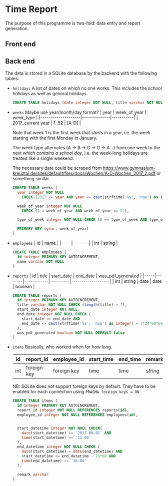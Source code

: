 # Time Report

The purpose of this programme is two-fold: data entry and report generation.

## Front end


## Back end
The data is stored in a SQLite database by the backend with the following
tables:

* `holidays`
  A list of dates on which no one works. This includes the school holidays as
  well as general holidays.

  ``` sql
  CREATE TABLE holidays (date integer NOT NULL, title varchar NOT NULL)
  ```

* `weeks`
  Maybe use year/month/day format?
  | year               | week_of_year | week_type |
  |--------------------|--------------|-----------|
  | 2017..current year | 1..52        | [A-D]     |

  Note that week 1 is the first week that *starts* in a year, i.e. the week
  starting with the first Monday in January.

  The week type alternates (A -> B -> C -> D -> A…) from one week to the next
  *which contains a school day*, i.e. the week-long holidays are treated like a
  single weekend.

  The necessary date could be scraped from
  https://www.gymnasium-kreuztal.de/sites/default/files/docs/Wochen/A-D-Wochen_2017_2.pdf
  or something similar.

  ``` sql
  CREATE TABLE weeks (
    year integer NOT NULL
      CHECK (2017 <= year AND year <= cast(strftime('%y', 'now') as integer) + 1),

    week_of_year integer NOT NULL
      CHECK (0 < week_of_year AND week_of_year <= 52),

    type_of_week integer NOT NULL CHECK (0 <= type_of_week AND type_of_week < 4),

    PRIMARY KEY (year, week_of_year)
  )
  ```

* `employees`
  | id  | name   |
  |-----|--------|
  | int | string |

  ``` sql
  CREATE TABLE employees (
    id integer PRIMARY KEY AUTOINCREMENT,
    name varchar NOT NULL
  )
  ```

* `reports`
  | id  | title  | start_date | end_date | was_pdf_generated |
  |-----|--------|------------|----------|-------------------|
  | int | string | date       | date     | boolean           |

  ``` sql
  CREATE TABLE reports (
    id integer PRIMARY KEY AUTOINCREMENT,
    title varchar NOT NULL CHECK (length(title) > 7),
    start_date integer NOT NULL,
    end_date integer NOT NULL CHECK (
      start_date <= end_date AND
      end_date <= cast(strftime('%s', 'now') as integer) + 7*24*60*60
    ),
    was_pdf_generated boolean NOT NULL DEFAULT false
  )
  ```

* `items`
  Basically, who worked when for how long.

  | id  | report_id   | employee_id | start_time | end_time | remark |
  |-----|-------------|-------------|------------|----------|--------|
  | int | foreign key | foreign key | time       | time     | string |

  NB: SQLite does not support foreign keys by default. They have to be enabled
  for each connection using `PRAGMA foreign_keys = ON`.

  ``` sql
  CREATE TABLE items (
    id integer PRIMARY KEY AUTOINCREMENT,
    report_id integer NOT NULL REFERENCES reports(id),
    employee_id integer NOT NULL REFERENCES employees(id),


    start_datetime integer NOT NULL CHECK(
      date(start_datetime) >= '2017-08-01' AND
      time(start_datetime) >= '11:00'
    ),
    end_datetime integer NOT NULL CHECK (
      date(start_datetime) = date(end_datetime) AND
      start_datetime <= end_datetime - 15*60 AND
      time(end_datetime) <= '16:00'
    ),

    remark varchar
  )
  ```
